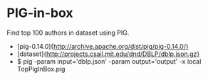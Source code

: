 PIG-in-box
==========

Find top 100 authors in dataset using PIG.
 - [pig-0.14.0]{http://archive.apache.org/dist/pig/pig-0.14.0/}
 - [dataset]{http://projects.csail.mit.edu/dnd/DBLP/dblp.json.gz}
 - $ pig -param input='dblp.json' -param output='output' -x local TopPigInBox.pig
